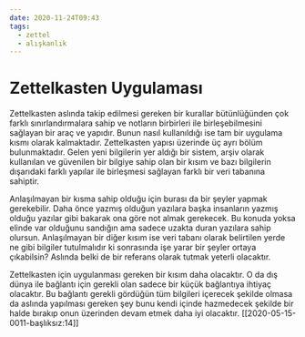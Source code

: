 ```yaml
---
date: 2020-11-24T09:43
tags:
  - zettel
  - alışkanlık
---
```


# Zettelkasten Uygulaması

Zettelkasten aslında takip edilmesi gereken bir kurallar bütünlüğünden çok farklı sınırlandırmalara sahip ve notların birbirleri ile birleşebilmesini sağlayan bir araç ve yapıdır. Bunun nasıl kullanıldığı ise tam bir uygulama kısmı olarak kalmaktadır. Zettelkasten yapısı üzerinde üç ayrı bölüm bulunmaktadır. Gelen yeni bilgilerin yer aldığı bir sistem, arşiv olarak kullanılan ve güvenilen bir bilgiye sahip olan bir kısım ve bazı bilgilerin dışarıdaki farklı yapılar ile birleşmesi sağlayan farklı bir veri tabanına sahiptir.

Anlaşılmayan bir kısma sahip olduğu için burası da bir şeyler yapmak gerekebilir. Daha önce yazmış olduğun yazılara başka insanların yazmış olduğu yazılar gibi bakarak ona göre not almak gerekecek. Bu konuda yoksa elinde var olduğunu sandığın ama sadece uzakta duran yazılara sahip olursun. Anlaşılmayan bir diğer kısım ise veri tabanı olarak belirtilen yerde ne gibi bilgiler tutulmalıdır ki sonrasında işe yarar bir şeyler ortaya çıkabilsin? Aslında belki de bir referans olarak tutmak yeterli olacaktır.

Zettelkasten için uygulanması gereken bir kısım daha olacaktır. O da dış dünya ile bağlantı için gerekli olan sadece bir küçük bağlantıya ihtiyaç olacaktır. Bu bağlantı gerekli gördüğün tüm bilgileri içerecek şekilde olmasa da aslında yapılması gereken şey bunu kendi içinde hazmedecek şekilde bir halde bırakıp onun üzerinden devam etmek daha iyi olacaktır. [[2020-05-15-0011-başlıksız:14]]





